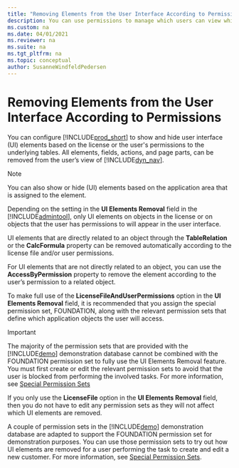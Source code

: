 ```yaml
---
title: "Removing Elements from the User Interface According to Permissions"
description: You can use permissions to manage which users can view which data, including hiding or showing specific fields in the application.
ms.custom: na
ms.date: 04/01/2021
ms.reviewer: na
ms.suite: na
ms.tgt_pltfrm: na
ms.topic: conceptual
author: SusanneWindfeldPedersen
---
```

# Removing Elements from the User Interface According to Permissions

You can configure [!INCLUDE[prod_short](../developer/includes/prod_short.md)] to show and hide user interface \(UI\) elements based on the license or the user's permissions to the underlying tables. All elements, fields, actions, and page parts, can be removed from the user’s view of [!INCLUDE[dyn_nav](../developer/includes/dyn_nav_md.md)].

> [!Note]
> You can also show or hide \(UI\) elements based on the application area that is assigned to the element.

 Depending on the setting in the **UI Elements Removal** field in the [!INCLUDE[admintool](../developer/includes/admintool.md)], only UI elements on objects in the license or on objects that the user has permissions to will appear in the user interface.  

 UI elements that are directly related to an object through the **TableRelation** or the **CalcFormula** property can be removed automatically according to the license file and/or user permissions.  

 For UI elements that are not directly related to an object, you can use the **AccessByPermission** property to remove the element according to the user’s permission to a related object.  

 To make full use of the **LicenseFileAndUserPermissions** option in the **UI Elements Removal** field, it is recommended that you assign the special permission set, FOUNDATION, along with the relevant permission sets that define which application objects the user will access.  

> [!IMPORTANT]  
> The majority of the permission sets that are provided with the [!INCLUDE[demo](../developer/includes/demo_md.md)] demonstration database cannot be combined with the FOUNDATION permission set to fully use the UI Elements Removal feature. You must first create or edit the relevant permission sets to avoid that the user is blocked from performing the involved tasks. For more information, see [Special Permission Sets](administration-special-permission-sets.md)  
>  
> If you only use the **LicenseFile** option in the **UI Elements Removal** field, then you do not have to edit any permission sets as they will not affect which UI elements are removed.  

A couple of permission sets in the [!INCLUDE[demo](../developer/includes/demo_md.md)] demonstration database are adapted to support the FOUNDATION permission set for demonstration purposes. You can use those permission sets to try out how UI elements are removed for a user performing the task to create and edit a new customer. For more information, see [Special Permission Sets](administration-special-permission-sets.md).  

<!--
The following table describes a sequence of tasks, with links to the topics that describe them. These tasks are listed in the order in which they are generally performed.  

|**To**|**See**|  
|------------|-------------|  
|Configure [!INCLUDE[server](../developer/includes/server.md)] to automatically remove UI elements from the user’s interface if they are on objects that are not in the license or on objects that the user does not have permissions for.|[How to: Specify When UI Elements Are Removed]|  
|Use the **AccessByPermission** property to define which user permissions to a certain object are required before the user can see and access the UI element. This method can be used to remove UI elements without a direct object relation from the user’s interface based on permissions.|[How to: Remove UI Elements Using the AccessByPermission Property]|  
|To experience how UI elements are removed for a user performing the task to create and edit a new customer, create a sample user interface based on two permission sets that are provided with [!INCLUDE[prod_short](../developer/includes/prod_short.md)].|[How to: Try Out the UI Elements Removal Feature Based on Demonstration Permission Sets|  
|Learn about FOUNDATION and other special permission sets.|[Special Permission Sets](administration-special-permission-sets.md)|  
|Modify the existing permission sets to fully support the FOUNDATION permission set.|[How to: Create or Modify Permission Sets]|  
-->
